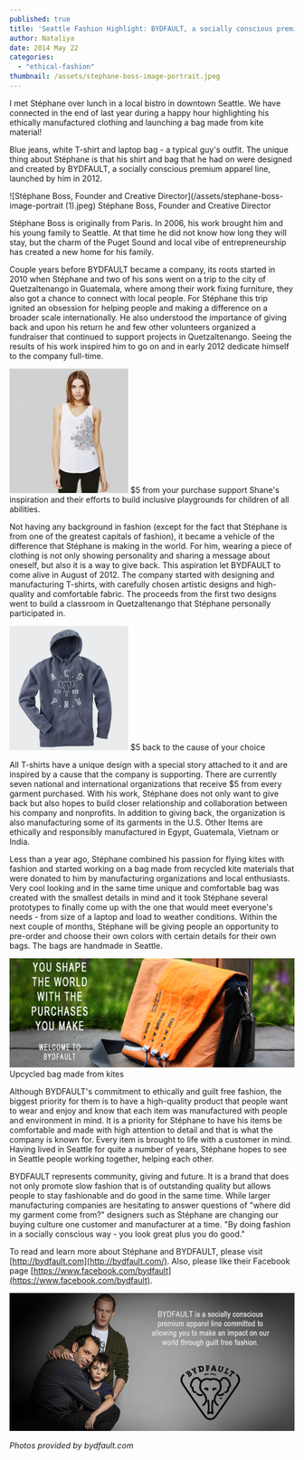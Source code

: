 ```yaml
---
published: true
title: 'Seattle Fashion Highlight: BYDFAULT, a socially conscious premium apparel line'
author: Nataliya
date: 2014 May 22
categories:
  - "ethical-fashion"
thumbnail: /assets/stephane-boss-image-portrait.jpeg
---
```

I met Stéphane over lunch in a local bistro in downtown Seattle. We have connected in the end of last year during a happy hour highlighting his ethically manufactured clothing and launching a bag made from kite material!

Blue jeans, white T-shirt and laptop bag - a typical guy's outfit. The unique thing about Stéphane is that his shirt and bag that he had on were designed and created by BYDFAULT, a socially conscious premium apparel line, launched by him in 2012.

![Stéphane Boss, Founder and Creative Director](/assets/stephane-boss-image-portrait (1).jpeg)
Stéphane Boss, Founder and Creative Director

Stéphane Boss is originally from Paris. In 2006, his work brought him and his young family to Seattle. At that time he did not know how long they will stay, but the charm of the Puget Sound and local vibe of entrepreneurship has created a new home for his family.

Couple years before BYDFAULT became a company, its roots started in 2010 when Stéphane and two of his sons went on a trip to the city of Quetzaltenango in Guatemala, where among their work fixing furniture, they also got a chance to connect with local people. For Stéphane this trip ignited an obsession for helping people and making a difference on a broader scale internationally. He also understood the importance of giving back and upon his return he and few other volunteers organized a fundraiser that continued to support projects in Quetzaltenango. Seeing the results of his work inspired him to go on and in early 2012 dedicate himself to the company full-time.

![$5 from your purchase support Shane's inspiration and their efforts to build inclusive playgrounds for children of all abilities.](/assets/bydfault-playground-alex-chiu-shanes-inspiration-guilt-free-fashion-womens-fashion-tank-top-you-shape-the-world-with-the-purchases-you-make-white-gray-210x220.png)
$5 from your purchase support Shane's inspiration and their efforts to build inclusive playgrounds for children of all abilities.

Not having any background in fashion (except for the fact that Stéphane is from one of the greatest capitals of fashion), it became a vehicle of the difference that Stéphane is making in the world. For him, wearing a piece of clothing is not only showing personality and sharing a message about oneself, but also it is a way to give back. This aspiration let BYDFAULT to come alive in August of 2012. The company started with designing and manufacturing T-shirts, with carefully chosen artistic designs and high-quality and comfortable fabric. The proceeds from the first two designs went to build a classroom in Quetzaltenango that Stéphane personally participated in.

![$5 back to the cause of your choice](/assets/website-product-page-acs-bdf-denim-pull-over-hood-210x220.png)
$5 back to the cause of your choice

All T-shirts have a unique design with a special story attached to it and are inspired by a cause that the company is supporting. There are currently seven national and international organizations that receive $5 from every garment purchased. With his work, Stéphane does not only want to give back but also hopes to build closer relationship and collaboration between his company and nonprofits. In addition to giving back, the organization is also manufacturing some of its garments in the U.S. Other Items are ethically and responsibly manufactured in Egypt, Guatemala, Vietnam or India.

Less than a year ago, Stéphane combined his passion for flying kites with fashion and started working on a bag made from recycled kite materials that were donated to him by manufacturing organizations and local enthusiasts. Very cool looking and in the same time unique and comfortable bag was created with the smallest details in mind and it took Stéphane several prototypes to finally come up with the one that would meet everyone's needs - from size of a laptop and load to weather conditions. Within the next couple of months, Stéphane will be giving people an opportunity to pre-order and choose their own colors with certain details for their own bags. The bags are handmade in Seattle.

![Upcycled bag made from kites](/assets/messenger-bag-header-blog-680x260.png?w=300)
Upcycled bag made from kites

Although BYDFAULT's commitment to ethically and guilt free fashion, the biggest priority for them is to have a high-quality product that people want to wear and enjoy and know that each item was manufactured with people and environment in mind. It is a priority for Stéphane to have his items be comfortable and made with high attention to detail and that is what the company is known for. Every item is brought to life with a customer in mind. Having lived in Seattle for quite a number of years, Stéphane hopes to see in Seattle people working together, helping each other.

BYDFAULT represents community, giving and future. It is a brand that does not only promote slow fashion that is of outstanding quality but allows people to stay fashionable and do good in the same time. While larger manufacturing companies are hesitating to answer questions of "where did my garment come from?" designers such as Stéphane are changing our buying culture one customer and manufacturer at a time. "By doing fashion in a socially conscious way - you look great plus you do good."

To read and learn more about Stéphane and BYDFAULT, please visit [http://bydfault.com](http://bydfault.com/). Also, please like their Facebook page [https://www.facebook.com/bydfault](https://www.facebook.com/bydfault).

![BYDFAULT-ABOUT-PREMIUM-APPAREL-LINE-GUILT-FREE-FASHION](/assets/bydfault-about-premium-apparel-line-guilt-free-fashion.png?w=300)

*Photos provided by bydfault.com*